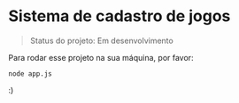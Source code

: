 # Sistema de cadastro de jogos

> Status do projeto: Em desenvolvimento

Para rodar esse projeto na sua máquina, por favor:

```
node app.js
```

:)